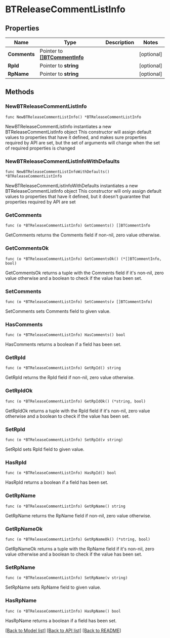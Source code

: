 # BTReleaseCommentListInfo

## Properties

Name | Type | Description | Notes
------------ | ------------- | ------------- | -------------
**Comments** | Pointer to [**[]BTCommentInfo**](BTCommentInfo.md) |  | [optional] 
**RpId** | Pointer to **string** |  | [optional] 
**RpName** | Pointer to **string** |  | [optional] 

## Methods

### NewBTReleaseCommentListInfo

`func NewBTReleaseCommentListInfo() *BTReleaseCommentListInfo`

NewBTReleaseCommentListInfo instantiates a new BTReleaseCommentListInfo object
This constructor will assign default values to properties that have it defined,
and makes sure properties required by API are set, but the set of arguments
will change when the set of required properties is changed

### NewBTReleaseCommentListInfoWithDefaults

`func NewBTReleaseCommentListInfoWithDefaults() *BTReleaseCommentListInfo`

NewBTReleaseCommentListInfoWithDefaults instantiates a new BTReleaseCommentListInfo object
This constructor will only assign default values to properties that have it defined,
but it doesn't guarantee that properties required by API are set

### GetComments

`func (o *BTReleaseCommentListInfo) GetComments() []BTCommentInfo`

GetComments returns the Comments field if non-nil, zero value otherwise.

### GetCommentsOk

`func (o *BTReleaseCommentListInfo) GetCommentsOk() (*[]BTCommentInfo, bool)`

GetCommentsOk returns a tuple with the Comments field if it's non-nil, zero value otherwise
and a boolean to check if the value has been set.

### SetComments

`func (o *BTReleaseCommentListInfo) SetComments(v []BTCommentInfo)`

SetComments sets Comments field to given value.

### HasComments

`func (o *BTReleaseCommentListInfo) HasComments() bool`

HasComments returns a boolean if a field has been set.

### GetRpId

`func (o *BTReleaseCommentListInfo) GetRpId() string`

GetRpId returns the RpId field if non-nil, zero value otherwise.

### GetRpIdOk

`func (o *BTReleaseCommentListInfo) GetRpIdOk() (*string, bool)`

GetRpIdOk returns a tuple with the RpId field if it's non-nil, zero value otherwise
and a boolean to check if the value has been set.

### SetRpId

`func (o *BTReleaseCommentListInfo) SetRpId(v string)`

SetRpId sets RpId field to given value.

### HasRpId

`func (o *BTReleaseCommentListInfo) HasRpId() bool`

HasRpId returns a boolean if a field has been set.

### GetRpName

`func (o *BTReleaseCommentListInfo) GetRpName() string`

GetRpName returns the RpName field if non-nil, zero value otherwise.

### GetRpNameOk

`func (o *BTReleaseCommentListInfo) GetRpNameOk() (*string, bool)`

GetRpNameOk returns a tuple with the RpName field if it's non-nil, zero value otherwise
and a boolean to check if the value has been set.

### SetRpName

`func (o *BTReleaseCommentListInfo) SetRpName(v string)`

SetRpName sets RpName field to given value.

### HasRpName

`func (o *BTReleaseCommentListInfo) HasRpName() bool`

HasRpName returns a boolean if a field has been set.


[[Back to Model list]](../README.md#documentation-for-models) [[Back to API list]](../README.md#documentation-for-api-endpoints) [[Back to README]](../README.md)


